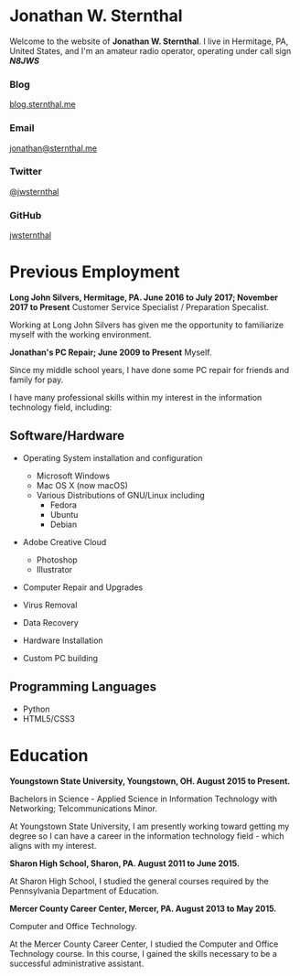 # Jonathan W. Sternthal

Welcome to the website of **Jonathan W. Sternthal**. I live in Hermitage, PA, United States, and I'm an amateur radio operator, operating under call sign ***N8JWS***

### Blog

[blog.sternthal.me](http://blog.sternthal.me)

### Email

[jonathan@sternthal.me](mailto:jonathan@sternthal.me)

### Twitter

[@jwsternthal](https://twitter.com/jwsternthal)

### GitHub

[jwsternthal](https://github.com/jwsternthal)

# Previous Employment

**Long John Silvers, Hermitage, PA. June 2016 to July 2017; November 2017 to Present**
Customer Service Specialist / Preparation Specalist.

Working at Long John Silvers has given me the opportunity to familiarize myself with the working environment. 

**Jonathan's PC Repair; June 2009 to Present**
Myself.

Since my middle school years, I have done some PC repair for friends and family for pay.



I have many professional skills within my interest in the information technology field, including:

## Software/Hardware

- Operating System installation and configuration
   - Microsoft Windows
   - Mac OS X (now macOS)
   - Various Distributions of GNU/Linux including
      - Fedora
      - Ubuntu
      - Debian
- Adobe Creative Cloud

  - Photoshop
  - Illustrator
  
- Computer Repair and Upgrades

 - Virus Removal
 - Data Recovery
 - Hardware Installation
 - Custom PC building

## Programming Languages

- Python
- HTML5/CSS3

# Education

**Youngstown State University, Youngstown, OH. August 2015 to Present.**

Bachelors in Science - Applied Science in Information Technology with Networking; Telcommunications Minor.

At Youngstown State University, I am presently working toward getting my degree so I can have a career in the information technology field - which aligns with my interest.

**Sharon High School, Sharon, PA. August 2011 to June 2015.**

At Sharon High School, I studied the general courses required by the Pennsylvania Department of Education.

**Mercer County Career Center, Mercer, PA. August 2013 to May 2015.**

Computer and Office Technology.

At the Mercer County Career Center, I studied the Computer and Office Technology course. In this course, I gained the skills necessary to be a successful administrative assistant.
